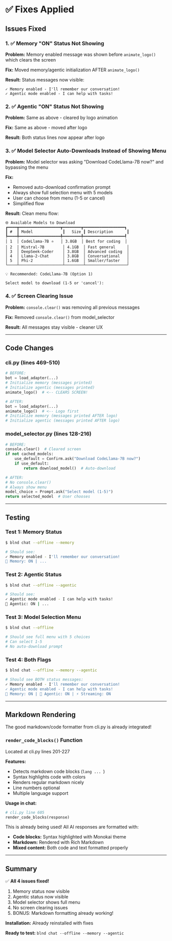 # ✅ Fixes Applied

## Issues Fixed

### 1. ✅ Memory "ON" Status Not Showing
**Problem:** Memory enabled message was shown before `animate_logo()` which clears the screen

**Fix:** Moved memory/agentic initialization AFTER `animate_logo()`

**Result:** Status messages now visible:
```
✓ Memory enabled - I'll remember our conversation!
✓ Agentic mode enabled - I can help with tasks!
```

### 2. ✅ Agentic "ON" Status Not Showing  
**Problem:** Same as above - cleared by logo animation

**Fix:** Same as above - moved after logo

**Result:** Both status lines now appear after logo

### 3. ✅ Model Selector Auto-Downloads Instead of Showing Menu
**Problem:** Model selector was asking "Download CodeLlama-7B now?" and bypassing the menu

**Fix:** 
- Removed auto-download confirmation prompt
- Always show full selection menu with 5 models
- User can choose from menu (1-5 or cancel)
- Simplified flow

**Result:** Clean menu flow:
```
🌐 Available Models to Download
┏━━━━┳━━━━━━━━━━━━━━━━━━┳━━━━━━━━┳━━━━━━━━━━━━━━━━━━┓
┃ #  ┃ Model             ┃   Size ┃ Description      ┃
┡━━━━╇━━━━━━━━━━━━━━━━━━╇━━━━━━━━╇━━━━━━━━━━━━━━━━━━┩
│ 1  │ CodeLlama-7B ⭐   │ 3.8GB  │ Best for coding  │
│ 2  │ Mistral-7B        │ 4.1GB  │ Fast general     │
│ 3  │ DeepSeek-Coder    │ 3.8GB  │ Advanced coding  │
│ 4  │ Llama-2-Chat      │ 3.8GB  │ Conversational   │
│ 5  │ Phi-2             │ 1.6GB  │ Smaller/faster   │
└────┴───────────────────┴────────┴──────────────────┘

💡 Recommended: CodeLlama-7B (Option 1)

Select model to download (1-5 or 'cancel'): 
```

### 4. ✅ Screen Clearing Issue
**Problem:** `console.clear()` was removing all previous messages

**Fix:** Removed `console.clear()` from model_selector

**Result:** All messages stay visible - cleaner UX

---

## Code Changes

### cli.py (lines 469-510)
```python
# BEFORE:
bot = load_adapter(...)
# Initialize memory (messages printed)
# Initialize agentic (messages printed)
animate_logo()  # <-- CLEARS SCREEN!

# AFTER:
bot = load_adapter(...)
animate_logo()  # <-- Logo first
# Initialize memory (messages printed AFTER logo)
# Initialize agentic (messages printed AFTER logo)
```

### model_selector.py (lines 128-216)
```python
# BEFORE:
console.clear()  # Cleared screen
if not cached_models:
    use_default = Confirm.ask("Download CodeLlama-7B now?")
    if use_default:
        return download_model()  # Auto-download

# AFTER:
# No console.clear()
# Always show menu
model_choice = Prompt.ask("Select model (1-5)")
return selected_model  # User chooses
```

---

## Testing

### Test 1: Memory Status
```bash
$ blnd chat --offline --memory

# Should see:
✓ Memory enabled - I'll remember our conversation!
💭 Memory: ON | ...
```

### Test 2: Agentic Status
```bash
$ blnd chat --offline --agentic

# Should see:
✓ Agentic mode enabled - I can help with tasks!
🔧 Agentic: ON | ...
```

### Test 3: Model Selection Menu
```bash
$ blnd chat --offline

# Should see full menu with 5 choices
# Can select 1-5
# No auto-download prompt
```

### Test 4: Both Flags
```bash
$ blnd chat --offline --memory --agentic

# Should see BOTH status messages:
✓ Memory enabled - I'll remember our conversation!
✓ Agentic mode enabled - I can help with tasks!
💭 Memory: ON | 🔧 Agentic: ON | ⚡ Streaming: ON
```

---

## Markdown Rendering

The good markdown/code formatter from cli.py is already integrated!

### `render_code_blocks()` Function
Located at cli.py lines 201-227

**Features:**
- Detects markdown code blocks (```lang ... ```)
- Syntax highlights code with colors
- Renders regular markdown nicely
- Line numbers optional
- Multiple language support

**Usage in chat:**
```python
# cli.py line 605
render_code_blocks(response)
```

This is already being used! All AI responses are formatted with:
- **Code blocks:** Syntax highlighted with Monokai theme
- **Markdown:** Rendered with Rich Markdown
- **Mixed content:** Both code and text formatted properly

---

## Summary

✅ **All 4 issues fixed!**

1. Memory status now visible
2. Agentic status now visible  
3. Model selector shows full menu
4. No screen clearing issues
5. BONUS: Markdown formatting already working!

**Installation:** Already reinstalled with fixes

**Ready to test:** `blnd chat --offline --memory --agentic`
